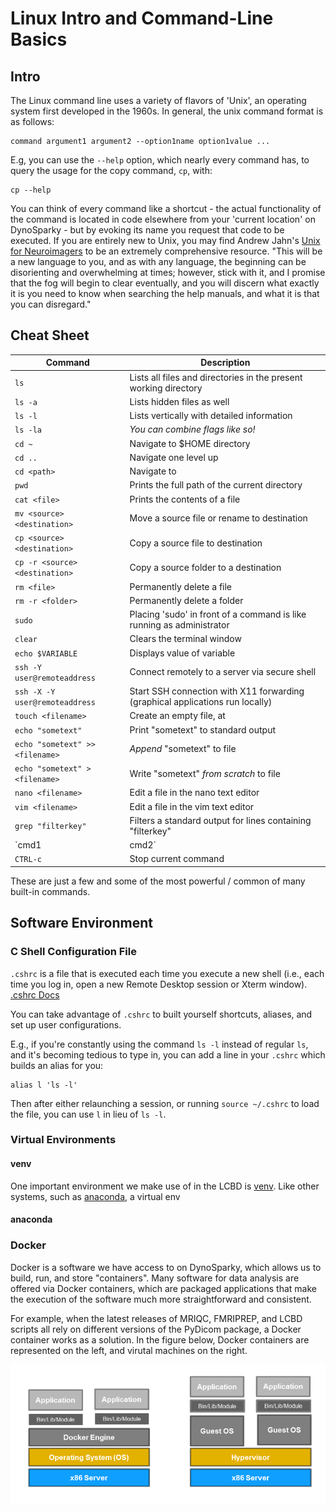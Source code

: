 # Linux Intro and Command-Line Basics

## Intro
The Linux command line uses a variety of flavors of 'Unix', an operating system first developed in the 1960s. In general, the unix command format is as follows:

```
command argument1 argument2 --option1name option1value ...
```

E.g, you can use the `--help` option, which nearly every command has, to query the usage for the copy command, `cp`, with:
```
cp --help
```

You can think of every command like a shortcut - the actual functionality of the command is located in code elsewhere from your 'current location' on DynoSparky - but by evoking its name you request that code to be executed. If you are entirely new to Unix, you may find Andrew Jahn's [Unix for Neuroimagers](https://andysbrainbook.readthedocs.io/en/latest/unix/Unix_Intro.html) to be an extremely comprehensive resource. "This will be a new language to you, and as with any language, the beginning can be disorienting and overwhelming at times; however, stick with it, and I promise that the fog will begin to clear eventually, and you will discern what exactly it is you need to know when searching the help manuals, and what it is that you can disregard."  

## Cheat Sheet

| Command | Description |
| --- | -------------- |
| `ls` | Lists all files and directories in the present working directory |
| `ls -a` | Lists hidden files as well |
| `ls -l` | Lists vertically with detailed information |
| `ls -la` | *You can combine flags like so!* |
| `cd ~` | Navigate to $HOME directory |
| `cd ..` | Navigate one level up |
| `cd <path>` | Navigate to <path> |
| `pwd` | Prints the full path of the current directory |
| `cat <file>` | Prints the contents of a file |
| `mv <source> <destination>` | Move a source file or rename to destination |
| `cp <source> <destination>` | Copy a source file to destination |
| `cp -r <source> <destination>` | Copy a source folder to a destination |
| `rm <file>` | Permanently delete a file |
| `rm -r <folder>` | Permanently delete a folder |
| `sudo` | Placing 'sudo' in front of a command is like running as administrator |
| `clear` | Clears the terminal window |
| `echo $VARIABLE` | Displays value of variable |
| `ssh -Y user@remoteaddress` | Connect remotely to a server via secure shell |
| `ssh -X -Y user@remoteaddress` | Start SSH connection with X11 forwarding (graphical applications run locally) |
| `touch <filename>` | Create an empty file, at <filename> |
| `echo "sometext"` | Print "sometext" to standard output |
| `echo "sometext" >> <filename>` | *Append* "sometext" to file |
| `echo "sometext" > <filename>` | Write "sometext" *from scratch* to file |
| `nano <filename>` | Edit a file in the nano text editor |
| `vim <filename>` | Edit a file in the vim text editor |
| `grep "filterkey"` | Filters a standard output for lines containing "filterkey" |
| `cmd1 | cmd2` | Pipe stdout of cmd1 to cmd2 |
| `CTRL-c` | Stop current command |

These are just a few and some of the most powerful / common of many built-in commands.

## Software Environment
### C Shell Configuration File
`.cshrc` is a file that is executed each time you execute a new shell (i.e., each time you log in, open a new Remote Desktop session or Xterm window). [.cshrc Docs](https://www.doc.ic.ac.uk/csg-old/linux/Cshrc.html)

You can take advantage of `.cshrc` to built yourself shortcuts, aliases, and set up user configurations.

E.g., if you're constantly using the command `ls -l` instead of regular `ls`, and it's becoming tedious to type in, you can add a line in your `.cshrc` which builds an alias for you:
```
alias l 'ls -l'
```
Then after either relaunching a session, or running `source ~/.cshrc` to load the file, you can use `l` in lieu of `ls -l`.

### Virtual Environments
#### venv
One important environment we make use of in the LCBD is [venv](https://docs.python.org/3/library/venv.html). Like other systems, such as [anaconda](https://www.anaconda.com/), a virtual env

#### anaconda

### Docker
Docker is a software we have access to on DynoSparky, which allows us to build, run, and store "containers". Many software for data analysis are offered via Docker containers, which are packaged applications that make the execution of the software much more straightforward and consistent.

For example, when the latest releases of MRIQC, FMRIPREP, and LCBD scripts all rely on different versions of the PyDicom package, a Docker container works as a solution. In the figure below, Docker containers are represented on the left, and virutal machines on the right.

![Docker vs Virtual Machines](assets/linux_Docker-vs-virtual-machines.png)
